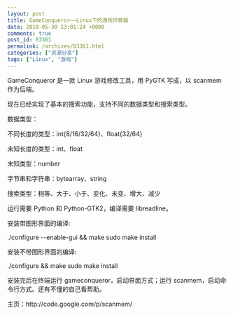 ```yaml
---
layout: post
title: GameConqueror——Linux下的游戏作弊器
data: 2010-05-30 13:01:24 +0000
comments: true
post_id: 83361
permalink: /archives/83361.html
categories: ["资源分享"]
tags: ["Linux", "游戏"]
---
```


<p style="margin-bottom: 0cm">GameConqueror <span style="font-family: DejaVu Sans">是一款 </span>Linux <span style="font-family: DejaVu Sans">游戏修改工具，用 </span>PyGTK <span style="font-family: DejaVu Sans">写成，以 </span>scanmem <span style="font-family: DejaVu Sans">作为后端。</span></p>
<p style="margin-bottom: 0cm"><span style="font-family: DejaVu Sans">现在已经实现了基本的搜索功能，支持不同的数据类型和搜索类型。</span></p>
<p style="margin-bottom: 0cm"><span style="font-family: DejaVu Sans">数据类型：</span></p>
<p style="margin-bottom: 0cm"><span style="font-family: DejaVu Sans">不同长度的类型：</span>int{8/16/32/64}<span style="font-family: DejaVu Sans">、</span>float{32/64}</p>
<p style="margin-bottom: 0cm"><span style="font-family: DejaVu Sans">未知长度的类型：</span>int<span style="font-family: DejaVu Sans">、</span>float</p>
<p style="margin-bottom: 0cm"><span style="font-family: DejaVu Sans">未知类型：</span>number</p>
<p style="margin-bottom: 0cm"><span style="font-family: DejaVu Sans">字节串和字符串：</span>bytearray<span style="font-family: DejaVu Sans">、</span>string</p>
<p style="margin-bottom: 0cm"><span style="font-family: DejaVu Sans">搜索类型：相等、大于、小于、变化、未变、增大、减少</span></p>
<p style="margin-bottom: 0cm"></p>
<p style="margin-bottom: 0cm"></p>
<p style="margin-bottom: 0cm"><span style="font-family: DejaVu Sans">运行需要 </span>Python <span style="font-family: DejaVu Sans">和 </span>Python-GTK2<span style="font-family: DejaVu Sans">，编译需要 </span>libreadline<span style="font-family: DejaVu Sans">。</span></p>
<p style="margin-bottom: 0cm"><span style="font-family: DejaVu Sans">安装带图形界面的编译</span>:</p>

<p style="margin-bottom: 0cm">./configure --enable-gui &amp;&amp; make
sudo make install
<p style="margin-bottom: 0cm"></p>
<p style="margin-bottom: 0cm"><span style="font-family: DejaVu Sans">安装不带图形界面的</span><span style="font-family: DejaVu Sans">编译</span>:</p>

<p style="margin-bottom: 0cm">./configure &amp;&amp; make
sudo make install
<p style="margin-bottom: 0cm"></p>
<p style="margin-bottom: 0cm"><span style="font-family: DejaVu Sans">安装完后在终端运行 </span>gameconqueror<span style="font-family: DejaVu Sans">，启动界面方式；运行 </span>scanmem<span style="font-family: DejaVu Sans">，启动命令行方式。还有不懂的自己看帮助。</span></p>
<p style="margin-bottom: 0cm"></p>
<p style="margin-bottom: 0cm"><span style="font-family: DejaVu Sans">主页：</span>http://code.google.com/p/scanmem/</p>
